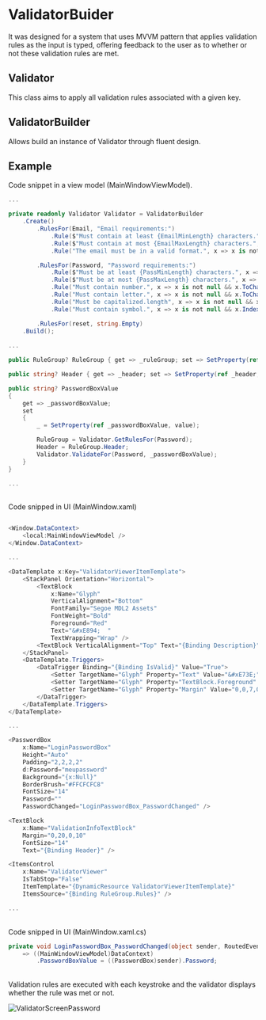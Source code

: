 # ValidatorBuider
It was designed for a system that uses MVVM pattern that applies validation rules as the input is typed, offering feedback to the user as to whether or not these validation rules are met.

## Validator
This class aims to apply all validation rules associated with a given key.

## ValidatorBuilder
Allows build an instance of Validator through fluent design.

## Example
Code snippet in a view model (MainWindowViewModel).

```C#
...

private readonly Validator Validator = ValidatorBuilder
    .Create()
        .RulesFor(Email, "Email requirements:")
            .Rule($"Must contain at least {EmailMinLength} characters.", x => x?.Length >= EmailMinLength)
            .Rule($"Must contain at most {EmailMaxLength} characters.", x => x?.Length <= EmailMaxLength)
            .Rule("The email must be in a valid format.", x => x is not null && new Regex(EmailPattern).Match(x).Success)

        .RulesFor(Password, "Password requirements:")
            .Rule($"Must be at least {PassMinLength} characters.", x => x?.Length >= PassMinLength)
            .Rule($"Must be at most {PassMaxLength} characters.", x => x?.Length <= PassMaxLength)
            .Rule("Must contain number.", x => x is not null && x.ToCharArray().Any(c => char.IsNumber(c)))
            .Rule("Must contain letter.", x => x is not null && x.ToCharArray().Any(c => char.IsLetter(c)))
            .Rule("Must be capitalized.length", x => x is not null && x.ToCharArray().Any(c => char.IsUpper(c)))
            .Rule("Must contain symbol.", x => x is not null && x.IndexOfAny(new[] { '!', '@', '#', '%', '&', '*', '?' }) > -1)

        .RulesFor(reset, string.Empty)
    .Build();
    
...

public RuleGroup? RuleGroup { get => _ruleGroup; set => SetProperty(ref _ruleGroup, value); }

public string? Header { get => _header; set => SetProperty(ref _header, value); }

public string? PasswordBoxValue
{
    get => _passwordBoxValue;
    set
    {
        _ = SetProperty(ref _passwordBoxValue, value);

        RuleGroup = Validator.GetRulesFor(Password);
        Header = RuleGroup.Header;
        Validator.ValidateFor(Password, _passwordBoxValue);
    }
}

...

```

<br/>
Code snipped in UI (MainWindow.xaml)


```C#

<Window.DataContext>
    <local:MainWindowViewModel />
</Window.DataContext>

...

<DataTemplate x:Key="ValidatorViewerItemTemplate">
    <StackPanel Orientation="Horizontal">
        <TextBlock
            x:Name="Glyph"
            VerticalAlignment="Bottom"
            FontFamily="Segoe MDL2 Assets"
            FontWeight="Bold"
            Foreground="Red"
            Text="&#xE894;  "
            TextWrapping="Wrap" />
        <TextBlock VerticalAlignment="Top" Text="{Binding Description}" />
    </StackPanel>
    <DataTemplate.Triggers>
        <DataTrigger Binding="{Binding IsValid}" Value="True">
            <Setter TargetName="Glyph" Property="Text" Value="&#xE73E;" />
            <Setter TargetName="Glyph" Property="TextBlock.Foreground" Value="Blue" />
            <Setter TargetName="Glyph" Property="Margin" Value="0,0,7,0" />
        </DataTrigger>
    </DataTemplate.Triggers>
</DataTemplate>

...

<PasswordBox
    x:Name="LoginPasswordBox"
    Height="Auto"
    Padding="2,2,2,2"
    d:Password="meupassword"
    Background="{x:Null}"
    BorderBrush="#FFCFCFC8"
    FontSize="14"
    Password=""
    PasswordChanged="LoginPasswordBox_PasswordChanged" />

<TextBlock
    x:Name="ValidationInfoTextBlock"
    Margin="0,20,0,10"
    FontSize="14"
    Text="{Binding Header}" />

<ItemsControl
    x:Name="ValidatorViewer"
    IsTabStop="False"
    ItemTemplate="{DynamicResource ValidatorViewerItemTemplate}"
    ItemsSource="{Binding RuleGroup.Rules}" />

...

```

<br/>
Code snipped in UI (MainWindow.xaml.cs)

```C#
private void LoginPasswordBox_PasswordChanged(object sender, RoutedEventArgs e)
    => ((MainWindowViewModel)DataContext)
        .PasswordBoxValue = ((PasswordBox)sender).Password;

```
<br/>
Validation rules are executed with each keystroke and the validator displays whether the rule was met or not.

![ValidatorScreenPassword](https://user-images.githubusercontent.com/10555640/182268331-617eafa5-63d5-4e25-9478-db32a99da00c.png)
